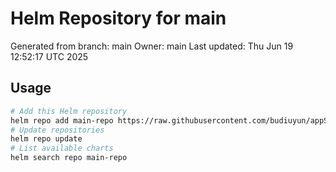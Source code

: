 # Helm Repository for main
Generated from branch: main
Owner: main
Last updated: Thu Jun 19 12:52:17 UTC 2025

## Usage
```bash
# Add this Helm repository
helm repo add main-repo https://raw.githubusercontent.com/budiuyun/appStore/helm-main/
# Update repositories
helm repo update
# List available charts
helm search repo main-repo
```
